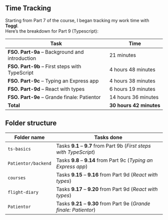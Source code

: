 ## Time Tracking

Starting from Part 7 of the course, I began tracking my work time with **Toggl**.  
Here’s the breakdown for Part 9 (Typescript):

| Task                                     | Time                  |
| ---------------------------------------- | --------------------- |
| **FSO. Part-9a** – Background and introduction | 21&nbsp;minutes       |
| **FSO. Part-9b** – First steps with TypeScript | 4&nbsp;hours&nbsp;48&nbsp;minutes |
| **FSO. Part-9c** – Typing an Express app       | 4&nbsp;hours&nbsp;38&nbsp;minutes |
| **FSO. Part-9d** – React with types            | 6&nbsp;hours&nbsp;19&nbsp;minutes |
| **FSO. Part-9e** – Grande finale: Patientor    | 14&nbsp;hours&nbsp;36&nbsp;minutes |
| **Total**                               | **30&nbsp;hours&nbsp;42&nbsp;minutes** |

## Folder structure

| Folder name             | Tasks done                                                                 |
| ----------------------- | -------------------------------------------------------------------------- |
| `ts-basics`             | Tasks **9.1** – **9.7** from Part 9b (*First steps with TypeScript*)        |
| `Patientor/backend`     | Tasks **9.8** – **9.14** from Part 9c (*Typing an Express app*)             |
| `courses`               | Tasks **9.15** – **9.16** from Part 9d (*React with types*)                 |
| `flight-diary`          | Tasks **9.17** – **9.20** from Part 9d (*React with types*)                 |
| `Patientor`             | Tasks **9.21** – **9.30** from Part 9e (*Grande finale: Patientor*)         |
